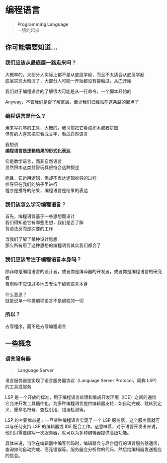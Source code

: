---
---

# 编程语言

>**Programming Language**  
>一切的起点

## 你可能需要知道...

### 我们应该从最底层一路走来吗？

大概率的，大部分人实际上都不是从底层学起，而且不太适合从底层学起  
底层实现太晦涩了，大部分人可能一开始都没有接触过，从[门](../../../数字电路/@序言)开始

我们对于编程语言的了解很大可能是从一行命令，一个脚本开始的

Anyway，不管我们是否了解底层，至少我们已经站在这条路的起点了

### 编程语言是什么？

用来写程序的工具，大概的，我习惯把它看成积木或者拼图  
但有的人喜欢把它看成文字，看成自然语言

我想说  
**编程语言是逻辑结果的形式化表达**

它是数学语言，而非自然语言  
显然积木这类益智玩具很符合这种叙述  

而且，它运用逻辑，但却不表达逻辑推导的过程  
推导只在我们的脑子里进行  
程序是推导的结果，编程语言是结果的表达

### 我们该怎么学习编程语言？

首先，编程语言基于一些思想而设计  
我们得知道它有哪些思想，我们是否了解  
背语法反而是次要的工作

当我们了解了某种设计思想  
那么所有用了这种思想的编程语言其实我们都会了

### 我们应该专注于编程语言本身吗？

除非你是编程语言的设计者，或者你是编译器的开发者，或者你是编程语言的研究者  
否则你不应该过多地去专注于编程语言本身  

什么意思？  
就是说单一种类编程语言不是编程的一切

### 所以？

去写程序，而不是去写编程语言

## 一些概念

### 语言服务器

>**Language Server**

语言服务器是实现了语言服务器协议（Language Server Protocol，简称 LSP）的工具或服务

LSP 是一个开放的标准，用于编程语言处理和集成开发环境（IDE）之间的通信  
它允许开发工具插件化，为多种编程语言提供编辑器支持，如自动完成、跳转到定义、重命名符号、查找引用、错误检测等。

LSP 的主要优点是：一旦某种编程语言实现了一个 LSP 服务器，这个服务器就可以与任何支持 LSP 的编辑器或 IDE 配合工作。这意味着，对于语言开发者来说，他们只需要编写一次服务器，就可以为多种编辑器提供高级功能。

具体来说，当你在编辑器中编写代码时，编辑器会与后台运行的语言服务器通信，查询如何自动完成、高亮错误等。服务器会分析你的代码，然后给编辑器发送相应的信息。
